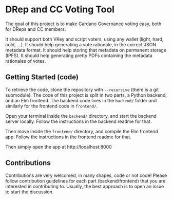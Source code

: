 # DRep and CC Voting Tool

The goal of this project is to make Cardano Governance voting easy, both for DReps and CC members.

It should support both VKey and script voters, using any wallet (light, hard, cold, ...).
It should help generating a vote rationale, in the correct JSON metadata format.
It should help storing that metadata on permanent storage (IPFS).
It should help generating pretty PDFs containing the metadata rationales of votes.

## Getting Started (code)

To retrieve the code, clone the repository with `--recursive` (there is a git submodule).
The code of this project is split in two parts, a Python backend, and an Elm frontend.
The backend code lives in the `backend/` folder and similarly for the frontend code in `frontend/`.

Open your terminal inside the `backend/` directory, and start the backend server locally.
Follow the instructions in the backend readme for that.

Then move inside the `frontend/` directory, and compile the Elm frontend app.
Follow the instructions in the frontend readme for that.

Then simply open the app at http://localhost:8000

## Contributions

Contributions are very welcomed, in many shapes, code or not code!
Please follow contribution guidelines for each part (backend/frontend) that you are interested in contributing to.
Usually, the best approach is to open an issue to start the discussion.
